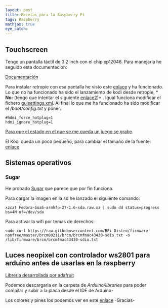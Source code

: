 ```yaml
---
layout: post
title: Recetas para la Raspberry Pi
tags: Raspberry
mathjax: true
eye_catch: 
---
```


## Touchscreen

Tengo un pantalla táctil de 3.2 inch con el chip xp12046. Para manejarla he seguido esta documentación:

[Documentación](https://www.waveshare.com/wiki/3.2inch_RPi_LCD_(B))

Para instalar retropie con esa pantalla he visto este [enlace](https://retropie.org.uk/forum/topic/4983/retropie-and-waveshare-3-2-b-screen) y ha funcionado. Lo que no ha funcionado ha sido el lanzamiento de kodi desde retropie, * **No:** (tengo que intentar el siguiente [enlace2](https://www.opendisplaycase.com/kodidisplayinfo-program.html))* . Igual funciona modificar el fichero [guisettings.xml](https://retropie.org.uk/forum/topic/2321/booting-into-kodi-black-screen-flashing-freezing/8). Al final lo que me ha funcionado ha sido modificar el */boot/config.txt* y poner:

```
#hdmi_force_hotplug=1
hdmi_ignore_hotplug=1
```

[Para que el estado en el que se me queda un juego se grabe](https://retropie.org.uk/docs/FAQ/#why-arent-my-in-game-saves-working-properly)

El Kodi queda un poco pequeño, para cambiar el tamaño de la fuente: [enlace](https://forum.kodi.tv/showthread.php?tid=195752)

## Sistemas operativos

### Sugar

He probado [Sugar](https://wiki.sugarlabs.org/go/Sugar_on_a_Stick/Raspberry_Pi) que parece que por fin funciona.

Para cargar la imagen en la sd he lanzado el siguiente comando:

```
xzcat Fedora-SoaS-armhfp-27-1.6-sda.raw.xz | sudo dd status=progress bs=4M of=/dev/sda 
```
Para activar la wifi por temas de derechos:

`sudo curl https://raw.githubusercontent.com/RPi-Distro/firmware-nonfree/master/brcm80211/brcm/brcmfmac43430-sdio.txt -o /lib/firmware/brcm/brcmfmac43430-sdio.txt`

## Luces neopixel con controlador ws2801 para arduino antes de usarlas en la raspberry

[Libreria desarrollada por adafruit](https://github.com/adafruit/Adafruit-WS2801-Library)

Podemos descargarla en la carpeta de *Arduino/libraries* para poder compilar y subir a la placa desde el IDE de Arduino-

Los colores y pines los podemos ver en este [enlace](http://soloelectronicos.com/2017/05/07/como-detectar-la-combinacion-de-colores-de-una-tira-de-leds-ws2801/) -Gracias-

